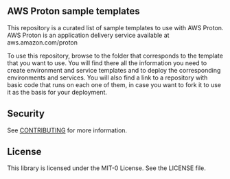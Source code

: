 ## AWS Proton sample templates

This repository is a curated list of sample templates to use with AWS Proton. AWS Proton is an application delivery service available at aws.amazon.com/proton

To use this repository, browse to the folder that corresponds to the template that you want to use. You will find there all the information you need to create environment and service templates and to deploy the corresponding environments and services. You will also find a link to a repository with basic code that runs on each one of them, in case you want to fork it to use it as the basis for your deployment.

## Security

See [CONTRIBUTING](CONTRIBUTING.md#security-issue-notifications) for more information.

## License

This library is licensed under the MIT-0 License. See the LICENSE file.

